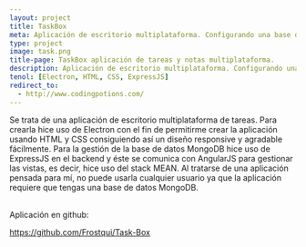 ```yaml
---
layout: project
title: TaskBox
meta: Aplicación de escritorio multiplataforma. Configurando una base de datos MongoDB, puedes usarla para crear tareas. La aplicación muestra las tareas sin completar y las completadas con el tiempo que ha pasado desde que creaste la tarea. 
type: project
image: task.png
title-page: TaskBox aplicación de tareas y notas multiplataforma.
description: Aplicación de escritorio multiplataforma. Configurando una base de datos MongoDB, puedes usarla para crear tareas. La aplicación muestra las tareas sin completar y las completadas con el tiempo que ha pasado desde que creaste la tarea. 
tenol: [Electron, HTML, CSS, ExpressJS]
redirect_to:
  - http://www.codingpotions.com/
---
```



Se trata de una aplicación de escritorio multiplataforma de tareas. Para crearla hice uso de Electron con el fin de permitirme crear la aplicación usando HTML y CSS consiguiendo así un diseño responsive y agradable fácilmente. Para la gestión de la base de datos MongoDB hice uso de ExpressJS en el backend y éste se comunica con AngularJS para gestionar las vistas, es decir, hice uso del stack MEAN. Al tratarse de una aplicación pensada para mí, no puede usarla cualquier usuario ya que la aplicación requiere que tengas una base de datos MongoDB.

<br>
Aplicación en github:
<br>

<a href="https://github.com/Frostqui/Task-Box">https://github.com/Frostqui/Task-Box</a>


